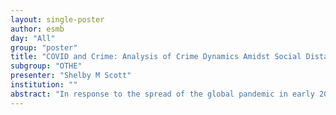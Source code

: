 ```yaml
---
layout: single-poster
author: esmb
day: "All"
group: "poster"
title: "COVID and Crime: Analysis of Crime Dynamics Amidst Social Distancing Protocols"
subgroup: "OTHE"
presenter: "Shelby M Scott"
institution: ""
abstract: "In response to the spread of the global pandemic in early 2020, many cities implemented states of emergency and stay at home orders to reduce virus spread. Changes in social dynamics due to restrictions has had an impact on cities across the United States. One change of interest is how crime dynamics shifted in response to quarantine. In this paper, we compare the crimes that occurred before the implementation of stay at home orders and the two weeks after these orders were put in place across three cities. Using t-tests, we find that in Chicago, Illinois, Baltimore, Maryland, and Baton Rouge, Louisiana, total crimes showed significant declines in the two weeks following stay at home orders. Chicago showed the most stark differences between these two time periods, but in all three cities the crime types contributing to these declines were related to property crime rather than interpersonal interactions."
---
```

